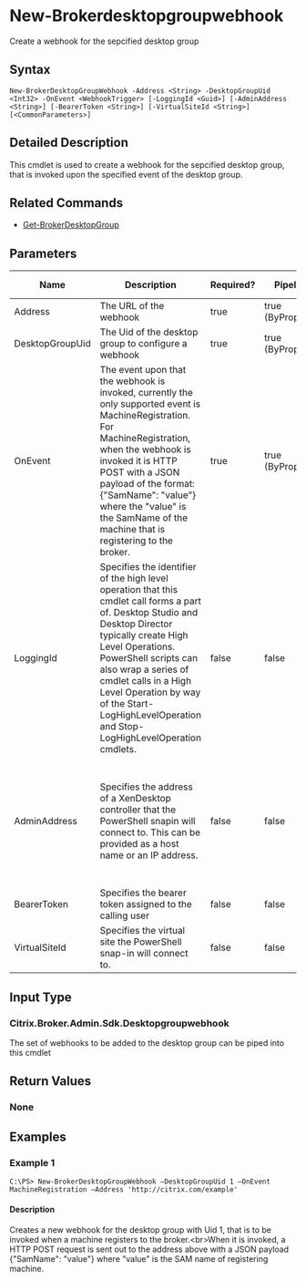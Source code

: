 ﻿
# New-Brokerdesktopgroupwebhook
Create a webhook for the sepcified desktop group
## Syntax
```
New-BrokerDesktopGroupWebhook -Address <String> -DesktopGroupUid <Int32> -OnEvent <WebhookTrigger> [-LoggingId <Guid>] [-AdminAddress <String>] [-BearerToken <String>] [-VirtualSiteId <String>] [<CommonParameters>]
```
## Detailed Description
This cmdlet is used to create a webhook for the sepcified desktop group, that is invoked upon the specified event of the desktop group.


## Related Commands

* [Get-BrokerDesktopGroup](./Get-BrokerDesktopGroup/)
## Parameters
| Name   | Description | Required? | Pipeline Input | Default Value |
| --- | --- | --- | --- | --- |
| Address | The URL of the webhook | true | true (ByPropertyName) |  |
| DesktopGroupUid | The Uid of the desktop group to configure a webhook | true | true (ByPropertyName) |  |
| OnEvent | The event upon that the webhook is invoked, currently the only supported event is MachineRegistration.<br>For MachineRegistration, when the webhook is invoked it is HTTP POST with a JSON payload of the format: {"SamName": "value"} where the "value" is the SamName of the machine that is registering to the broker. | true | true (ByPropertyName) |  |
| LoggingId | Specifies the identifier of the high level operation that this cmdlet call forms a part of. Desktop Studio and Desktop Director typically create High Level Operations. PowerShell scripts can also wrap a series of cmdlet calls in a High Level Operation by way of the Start-LogHighLevelOperation and Stop-LogHighLevelOperation cmdlets. | false | false |  |
| AdminAddress | Specifies the address of a XenDesktop controller that the PowerShell snapin will connect to. This can be provided as a host name or an IP address. | false | false | Localhost. Once a value is provided by any cmdlet, this value will become the default. |
| BearerToken | Specifies the bearer token assigned to the calling user | false | false |  |
| VirtualSiteId | Specifies the virtual site the PowerShell snap-in will connect to. | false | false |  |

## Input Type

### Citrix.Broker.Admin.Sdk.Desktopgroupwebhook
The set of webhooks to be added to the desktop group can be piped into this cmdlet
## Return Values

### None

## Examples

### Example 1
```
C:\PS> New-BrokerDesktopGroupWebhook –DesktopGroupUid 1 –OnEvent MachineRegistration –Address 'http://citrix.com/example'
```
#### Description
Creates a new webhook for the desktop group with Uid 1, that is to be invoked when a machine registers to the broker.&lt;br&gt;When it is invoked, a HTTP POST request is sent out to the address above with a JSON payload {"SamName": "value"} where "value" is the SAM name of registering machine.
